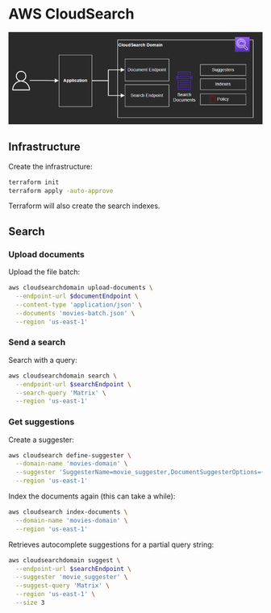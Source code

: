 # AWS CloudSearch

<img src="cloudsearch.png" width="700"/>

## Infrastructure
Create the infrastructure:

```sh
terraform init
terraform apply -auto-approve
```

Terraform will also create the search indexes.

## Search

### Upload documents

Upload the file batch:

```sh
aws cloudsearchdomain upload-documents \
  --endpoint-url $documentEndpoint \
  --content-type 'application/json' \
  --documents 'movies-batch.json' \
  --region 'us-east-1'
```

### Send a search

Search with a query:

```sh
aws cloudsearchdomain search \
  --endpoint-url $searchEndpoint \
  --search-query 'Matrix' \
  --region 'us-east-1'
```

### Get suggestions

Create a suggester:

```sh
aws cloudsearch define-suggester \
  --domain-name 'movies-domain' \
  --suggester 'SuggesterName=movie_suggester,DocumentSuggesterOptions={SourceField=title,FuzzyMatching=none}' \
  --region 'us-east-1'
```

Index the documents again (this can take a while):

```sh
aws cloudsearch index-documents \
  --domain-name 'movies-domain' \
  --region 'us-east-1'
```

Retrieves autocomplete suggestions for a partial query string:

```sh
aws cloudsearchdomain suggest \
  --endpoint-url $searchEndpoint \
  --suggester 'movie_suggester' \
  --suggest-query 'Matrix' \
  --region 'us-east-1' \
  --size 3
```
